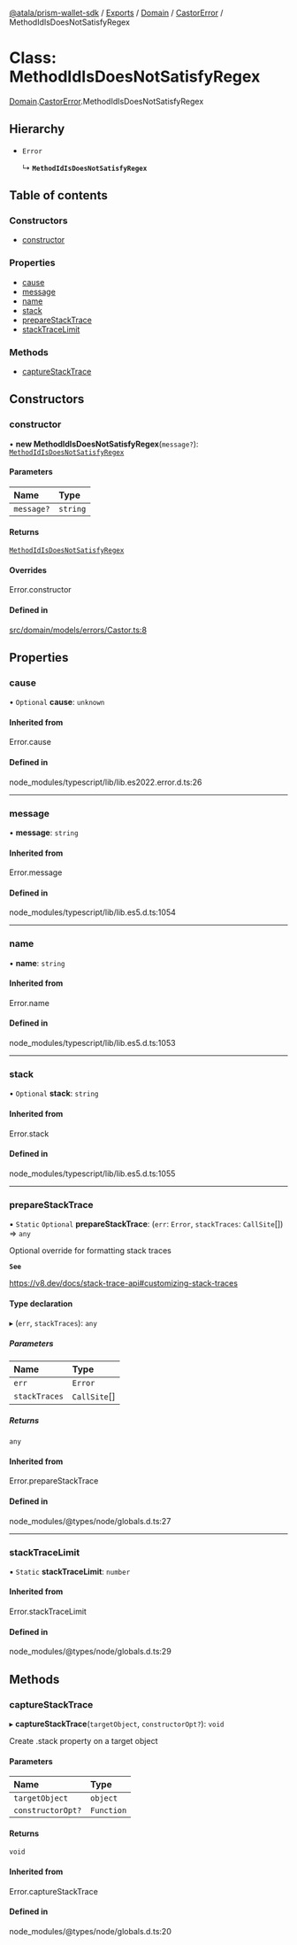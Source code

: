 [@atala/prism-wallet-sdk](../README.md) / [Exports](../modules.md) / [Domain](../modules/Domain.md) / [CastorError](../modules/Domain.CastorError.md) / MethodIdIsDoesNotSatisfyRegex

# Class: MethodIdIsDoesNotSatisfyRegex

[Domain](../modules/Domain.md).[CastorError](../modules/Domain.CastorError.md).MethodIdIsDoesNotSatisfyRegex

## Hierarchy

- `Error`

  ↳ **`MethodIdIsDoesNotSatisfyRegex`**

## Table of contents

### Constructors

- [constructor](Domain.CastorError.MethodIdIsDoesNotSatisfyRegex.md#constructor)

### Properties

- [cause](Domain.CastorError.MethodIdIsDoesNotSatisfyRegex.md#cause)
- [message](Domain.CastorError.MethodIdIsDoesNotSatisfyRegex.md#message)
- [name](Domain.CastorError.MethodIdIsDoesNotSatisfyRegex.md#name)
- [stack](Domain.CastorError.MethodIdIsDoesNotSatisfyRegex.md#stack)
- [prepareStackTrace](Domain.CastorError.MethodIdIsDoesNotSatisfyRegex.md#preparestacktrace)
- [stackTraceLimit](Domain.CastorError.MethodIdIsDoesNotSatisfyRegex.md#stacktracelimit)

### Methods

- [captureStackTrace](Domain.CastorError.MethodIdIsDoesNotSatisfyRegex.md#capturestacktrace)

## Constructors

### constructor

• **new MethodIdIsDoesNotSatisfyRegex**(`message?`): [`MethodIdIsDoesNotSatisfyRegex`](Domain.CastorError.MethodIdIsDoesNotSatisfyRegex.md)

#### Parameters

| Name | Type |
| :------ | :------ |
| `message?` | `string` |

#### Returns

[`MethodIdIsDoesNotSatisfyRegex`](Domain.CastorError.MethodIdIsDoesNotSatisfyRegex.md)

#### Overrides

Error.constructor

#### Defined in

[src/domain/models/errors/Castor.ts:8](https://github.com/hyperledger/identus-edge-agent-sdk-ts/blob/412988e74b53c977d2db02a120bdfcde11978df5/src/domain/models/errors/Castor.ts#L8)

## Properties

### cause

• `Optional` **cause**: `unknown`

#### Inherited from

Error.cause

#### Defined in

node_modules/typescript/lib/lib.es2022.error.d.ts:26

___

### message

• **message**: `string`

#### Inherited from

Error.message

#### Defined in

node_modules/typescript/lib/lib.es5.d.ts:1054

___

### name

• **name**: `string`

#### Inherited from

Error.name

#### Defined in

node_modules/typescript/lib/lib.es5.d.ts:1053

___

### stack

• `Optional` **stack**: `string`

#### Inherited from

Error.stack

#### Defined in

node_modules/typescript/lib/lib.es5.d.ts:1055

___

### prepareStackTrace

▪ `Static` `Optional` **prepareStackTrace**: (`err`: `Error`, `stackTraces`: `CallSite`[]) => `any`

Optional override for formatting stack traces

**`See`**

https://v8.dev/docs/stack-trace-api#customizing-stack-traces

#### Type declaration

▸ (`err`, `stackTraces`): `any`

##### Parameters

| Name | Type |
| :------ | :------ |
| `err` | `Error` |
| `stackTraces` | `CallSite`[] |

##### Returns

`any`

#### Inherited from

Error.prepareStackTrace

#### Defined in

node_modules/@types/node/globals.d.ts:27

___

### stackTraceLimit

▪ `Static` **stackTraceLimit**: `number`

#### Inherited from

Error.stackTraceLimit

#### Defined in

node_modules/@types/node/globals.d.ts:29

## Methods

### captureStackTrace

▸ **captureStackTrace**(`targetObject`, `constructorOpt?`): `void`

Create .stack property on a target object

#### Parameters

| Name | Type |
| :------ | :------ |
| `targetObject` | `object` |
| `constructorOpt?` | `Function` |

#### Returns

`void`

#### Inherited from

Error.captureStackTrace

#### Defined in

node_modules/@types/node/globals.d.ts:20

